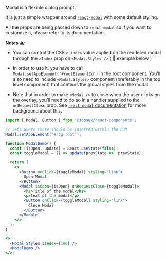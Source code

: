 Modal is a flexible dialog prompt.

It is just a simple wrapper around [`react-modal`](http://reactcommunity.org/react-modal/) with some default styling.

All the props are being passed down to `react-modal` so if you want to customize it, please refer to its documentation.

**Notes ⚠️**:

- You can control the CSS `z-index` value applied on the rendered modal through the `zIndex` prop on `<Modal.Styles />` ( 👀 example below )

- In order to use it, you have to call `Modal.setAppElement('#rootElementId')` in the root component. You'll also need to include `<Modal.Styles>` component (preferably in the top level component) that contains the global styles from the modal.

- Note that in order to make `<Modal />` to close when the user clicks on the overlay, you'll need to do so in a handler supplied to the `onRequestClose` prop. See [`react-modal` documentation](http://reactcommunity.org/react-modal/examples/on_request_close.html) for more background about this.

```jsx
import { Modal, Button } from '@zopauk/react-components';

// Sets where there should be inserted within the DOM
Modal.setAppElement('#rsg-root');

function ModalDemo() {
  const [isOpen, update] = React.useState(false);
  const toggleModal = () => update(prevState => !prevState);

  return (
    <>
      <Button onClick={toggleModal} styling="link">
        Open Modal
      </Button>
      <Modal isOpen={isOpen} onRequestClose={toggleModal}>
        <h2>Title of the modal</h2>
        <p>text of the modal</p>
        <Button onClick={toggleModal} styling="link">
          Close Modal
        </Button>
      </Modal>
    </>
  );
}

<>
  <Modal.Styles zIndex={100} />
  <ModalDemo />
</>;
```
